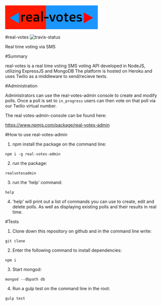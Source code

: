 ![real-votes](./resources/realVotesLogo.png)

#real-votes
![travis-status](https://travis-ci.org/real-votes/real-votes.svg)

Real time voting via SMS


#Summary

real-votes is a real time voting SMS voting API developed in NodeJS, utilizing ExpressJS and MongoDB The platform is hosted on Heroku and uses Twilio as a middleware to send/recieve texts.


#Administration

Administrators can use the real-votes-admin console to create and modify polls. Once a poll is set to `in_progress` users can then vote on that poll via our Twilio virtual number.


The real votes-admin-console can be found here:

https://www.npmjs.com/package/real-votes-admin

#How to use real-votes-admin

1. npm install the package on the command line:

  `npm i -g real-votes-admin`

2. run the package:

  `realvotesadmin`

3. run the 'help' command:

  `help`

4. 'help' will print out a list of commands you can use to create, edit and delete polls. As well as displaying existing polls and their results in real time.


#Tests

1. Clone down this repository on github and in the command line write:

  `git clone`

2. Enter the following command to install dependencies:

  `npm i`

3. Start mongod:

  `mongod --dbpath db`

4. Run a gulp test on the command line in the root:

  `gulp test`
